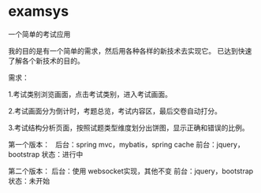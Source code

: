 # examsys
一个简单的考试应用

我的目的是有一个简单的需求，然后用各种各样的新技术去实现它。
已达到快速了解各个新技术的目的。

需求：

1.考试类别浏览画面，点击考试类别，进入考试画面。

2.考试画面分为倒计时，考题总览，考试内容区，最后交卷自动打分。

3.考试结构分析页面，按照试题类型维度划分出饼图，显示正确和错误的比例。
  
第一个版本：
    后台：spring mvc，mybatis，spring cache
    前台：jquery，bootstrap
    状态：进行中
    
第二个版本：
    后台：使用 websocket实现，其他不变
    前台：jquery，bootstrap
    状态：未开始
